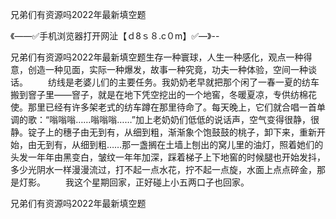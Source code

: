 兄弟们有资源吗2022年最新填空题

《——✅手机浏览器打开网沚【ｄ8ｓ８.c０m】✅—》--

兄弟们有资源吗2022年最新填空题生存一种寰球，人生一种感化，观点一种得意，创造一种见面，实际一种爆发，故事一种究竟，功夫一种体验，空间一种谈话。
　　纺线是老婆儿们的主要任务。我奶奶老早就把那个闲了一春一夏的纺车搬到窨子里——窨子，就是在地下凭空挖出的一个地窖，冬暖夏凉，专供纺棉花使。那里已经有许多架老式的纺车蹲在那里待命了。每天晚上，它们就合唱一首单调的歌：“嗡嗡嗡……嗡嗡嗡……”加上老奶奶们低低的说话声，空气变得很静，很静。锭子上的穗子由无到有，从细到粗，渐渐象个饱鼓鼓的桃子，卸下来，重新开始，由无到有，从细到粗……那一盏搁在土墙上刨出的窝儿里的油灯，照着她们的头发一年年由黑变白，皱纹一年年加深，踩着梯子上下地窖的时候腿也开始发抖，多少光阴水一样漫漫流过，打不起一点水花，拧不起一点旋，水面上点点碎金，那是灯影。
　　我这个星期回家，正好碰上小五两口子也回家。





兄弟们有资源吗2022年最新填空题
